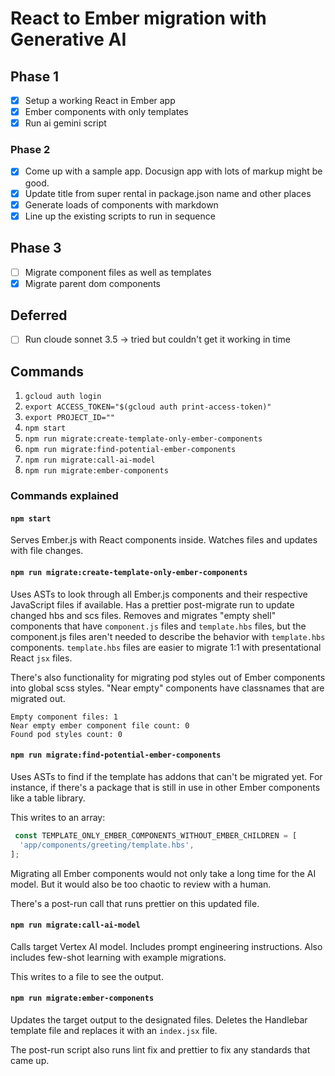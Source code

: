 # React to Ember migration with Generative AI 

## Phase 1 

- [x] Setup a working React in Ember app
- [x] Ember components with only templates
- [x] Run ai gemini script

### Phase 2 

- [x] Come up with a sample app. Docusign app with lots of markup might be good.
- [x] Update title from super rental in package.json name and other places
- [x] Generate loads of components with markdown
- [x] Line up the existing scripts to run in sequence

## Phase 3

- [ ] Migrate component files as well as templates
- [x] Migrate parent dom components

## Deferred

- [ ] Run cloude sonnet 3.5 -> tried but couldn't get it working in time

## Commands 

1. `gcloud auth login`
1. `export ACCESS_TOKEN="$(gcloud auth print-access-token)"`
1. `export PROJECT_ID=""`
1. `npm start`
1. `npm run migrate:create-template-only-ember-components`
1. `npm run migrate:find-potential-ember-components`
1. `npm run migrate:call-ai-model`
1. `npm run migrate:ember-components`

### Commands explained 

#### `npm start`

Serves Ember.js with React components inside. Watches files and updates with file changes. 

#### `npm run migrate:create-template-only-ember-components`

Uses ASTs to look through all Ember.js components and their respective JavaScript files if available. Has a prettier post-migrate run to update changed hbs and scs files. Removes and migrates "empty shell" components that have `component.js` files and `template.hbs` files, but the component.js files aren't needed to describe the behavior with `template.hbs` components. `template.hbs` files are easier to migrate 1:1 with presentational React `jsx` files. 

There's also functionality for migrating pod styles out of Ember components into global scss styles. "Near empty" components have classnames that are migrated out.

```
Empty component files: 1
Near empty ember component file count: 0
Found pod styles count: 0
```

#### `npm run migrate:find-potential-ember-components`

Uses ASTs to find if the template has addons that can't be migrated yet. For instance, if there's a package that is still in use in other Ember components like a table library. 

This writes to an array:

```js
 const TEMPLATE_ONLY_EMBER_COMPONENTS_WITHOUT_EMBER_CHILDREN = [
  'app/components/greeting/template.hbs',
];
```

Migrating all Ember components would not only take a long time for the AI model. But it would also be too chaotic to review with a human. 

There's a post-run call that runs prettier on this updated file.

#### `npm run migrate:call-ai-model`

Calls target Vertex AI model. Includes prompt engineering instructions. Also includes few-shot learning with example migrations. 

This writes to a file to see the output. 

#### `npm run migrate:ember-components`

Updates the target output to the designated files. Deletes the Handlebar template file and replaces it with an `index.jsx` file. 

The post-run script also runs lint fix and prettier to fix any standards that came up.




